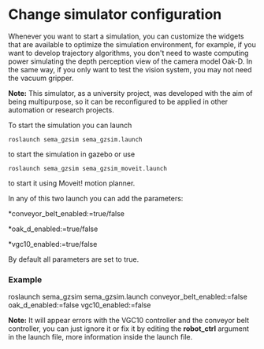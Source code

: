 # Change simulator configuration

Whenever you want to start a simulation, you can customize the widgets that are available to optimize the simulation environment, for example, if you want to develop trajectory algorithms, you don't need to waste computing power simulating the depth perception view of the camera model Oak-D. In the same way, if you only want to test the vision system, you may not need the vacuum gripper.

**Note:** This simulator, as a university project, was developed with the aim of being multipurpose, so it can be reconfigured to be applied in other automation or research projects.

To start the simulation you can launch
```
roslaunch sema_gzsim sema_gzsim.launch
```
to start the simulation in gazebo or use
```
roslaunch sema_gzsim sema_gzsim_moveit.launch 
```
to start it using Moveit! motion planner.

In any of this two launch you can add the parameters:

*conveyor_belt_enabled:=true/false

*oak_d_enabled:=true/false     

*vgc10_enabled:=true/false  

By default all parameters are set to true.

### Example
roslaunch sema_gzsim sema_gzsim.launch conveyor_belt_enabled:=false oak_d_enabled:=false vgc10_enabled:=false  

**Note:** It will appear errors with the VGC10 controller and the conveyor belt controller, you can just ignore it or fix it by editing the **robot_ctrl** argument in the launch file, more information inside the launch file.
